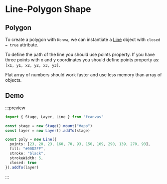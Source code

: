 # Line-Polygon Shape

## Polygon

To create a polygon with `Konva`, we can instantiate a [Line](/guide/shapes/Line) object with `closed = true` attribute.

To define the path of the line you should use points property. If you have three points with x and y coordinates you should define points property as: `[x1, y1, x2, y2, x3, y3]`.

Flat array of numbers should work faster and use less memory than array of objects.

## Demo

:::preview
```ts
import { Stage, Layer, Line } from "fcanvas"

const stage = new Stage().mount("#app")
const layer = new Layer().addTo(stage)

const poly = new Line({
  points: [23, 20, 23, 160, 70, 93, 150, 109, 290, 139, 270, 93],
  fill: "#00D2FF",
  stroke: "black",
  strokeWidth: 5,
  closed: true
}).addTo(layer)
```
:::
